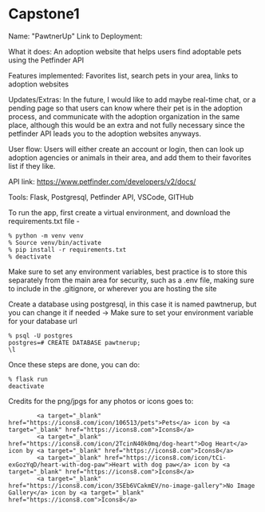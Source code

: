 # Capstone1
Name: "PawtnerUp"
Link to Deployment: [](https://pawtnerup.onrender.com/home)

What it does: An adoption website that helps users find adoptable pets using the Petfinder API

Features implemented: Favorites list, search pets in your area, links to adoption websites

Updates/Extras: In the future, I would like to add maybe real-time chat, or a pending page so that users can know where their pet is in the adoption process, and communicate with the adoption organization in the same place, although this would be an extra and not fully necessary since the petfinder API leads you to the adoption websites anyways.

User flow: Users will either create an account or login, then can look up adoption agencies or animals in their area, and add them to their favorites list if they like.

API link: https://www.petfinder.com/developers/v2/docs/

Tools: Flask, Postgresql, Petfinder API, VSCode, GITHub

To run the app, first create a virtual environment, and download the requirements.txt file - 

    % python -m venv venv 
    % Source venv/bin/activate 
    % pip install -r requirements.txt 
    % deactivate

Make sure to set any environment variables, best practice is to store this separately from the main area for security, such as a .env file, making sure to include in the .gitignore, or wherever you are hosting the site

Create a database using postgresql, in this case it is named pawtnerup, but you can change it if needed -> Make sure to set your environment variable for your database url

    % psql -U postgres 
    postgres=# CREATE DATABASE pawtnerup; 
    \l

Once these steps are done, you can do:

    % flask run 
    deactivate
    
Credits for the png/jpgs for any photos or icons goes to: 

            <a target="_blank" href="https://icons8.com/icon/106513/pets">Pets</a> icon by <a target="_blank" href="https://icons8.com">Icons8</a>
            <a target="_blank" href="https://icons8.com/icon/2TcinN40k0mq/dog-heart">Dog Heart</a> icon by <a target="_blank" href="https://icons8.com">Icons8</a>
            <a target="_blank" href="https://icons8.com/icon/tCi-exGozYqD/heart-with-dog-paw">Heart with dog paw</a> icon by <a target="_blank" href="https://icons8.com">Icons8</a>
            <a target="_blank" href="https://icons8.com/icon/3SEb6VCakmEV/no-image-gallery">No Image Gallery</a> icon by <a target="_blank" href="https://icons8.com">Icons8</a>
